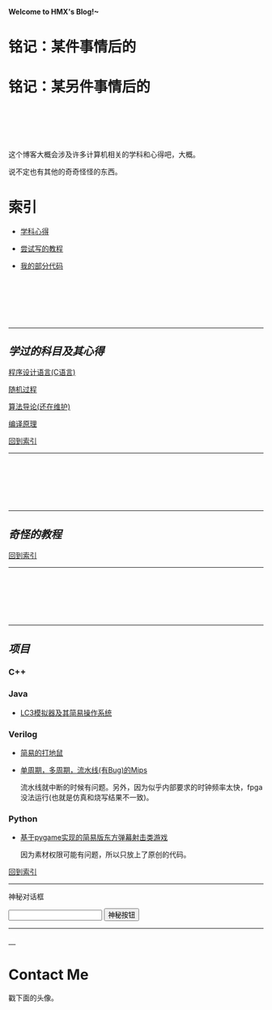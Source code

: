
**Welcome to HMX's Blog!~**

<h1><strong>铭记：某件事情后的</strong></h1>

<script>
let temp = self.setInterval("clock()",1000);
function clock() {
	let prev = new Date();
	prev.setFullYear(2020);
	prev.setMonth(4); // May
	prev.setDate(16);
	prev.setHours(12);
	prev.setMinutes(28);
	prev.setSeconds(0);
	let now = new Date();

	let timeDiff = (now-prev)/1000;
	let dayCount = Math.floor(timeDiff / 86400);
	timeDiff = timeDiff - dayCount * 86400;
	let hours = Math.floor(timeDiff / 3600);
	timeDiff = timeDiff - hours * 3600;
	let minutes = Math.floor(timeDiff / 60);
	let seconds = timeDiff - minutes * 60;

	document.getElementById("warn").innerText = dayCount + '天' + hours + '时' + minutes + '分' + seconds + '秒'
}
</script>

<h1 id="warn"> </h1>


<h1><strong>铭记：某另件事情后的</strong></h1>

<script>
let temp2 = self.setInterval("clock2()",1000);
function clock2() {
	let prev = new Date();
	prev.setFullYear(2021);
	prev.setMonth(5); // June
	prev.setDate(6);
	prev.setHours(2);
	prev.setMinutes(46);
	prev.setSeconds(0);
	let now = new Date();

	let timeDiff = (now-prev)/1000;
	let dayCount = Math.floor(timeDiff / 86400);
	timeDiff = timeDiff - dayCount * 86400;
	let hours = Math.floor(timeDiff / 3600);
	timeDiff = timeDiff - hours * 3600;
	let minutes = Math.floor(timeDiff / 60);
	let seconds = timeDiff - minutes * 60;

	document.getElementById("warn2").innerText = dayCount + '天' + hours + '时' + minutes + '分' + seconds + '秒'
}
</script>

<h1 id="warn2"> </h1>

<br/>
<br/>
<br/>

这个博客大概会涉及许多计算机相关的学科和心得吧，大概。

说不定也有其他的奇奇怪怪的东西。


<h1 id="index"> 索引 </h1>

* [学科心得](#course)

* [尝试写的教程](#article)

* [我的部分代码](#mycode)

<br><br><br><br><br>

---

<h2 id="course"><em>学过的科目及其心得</em></h2>

[程序设计语言(C语言)](/course/CLanguage.md)

[随机过程](/course/Randproc.md)

[算法导论(还在维护)](/course/Algorithm.md)

[编译原理](/course/Compiler.md)

<!--

[算法导论](/course/Algorithm.md)

[数字电路与模拟电路](#)

[计算机系统概论](#)

[计算机系统详解(csapp)](#)

[复变函数](#)

[数理方程](#)

[概率论与数理统计](#)

-->


[回到索引](#index)


---

<br><br><br><br><br>

---

<h2 id="article"><em>奇怪的教程</em></h2>



[回到索引](#index)

---

<br><br><br><br><br>

---

<h2 id="mycode"><em>项目</em></h2>

### **C++**

### **Java**

* [LC3模拟器及其简易操作系统](https://github.com/jikaiwen/lc3-sti-and-os/)

### **Verilog**

* [简易的打地鼠](https://github.com/jikaiwen/jikaiwen.github.io/tree/master/mycode/Whac-A-Mole/)

* [单周期，多周期，流水线(有Bug)的Mips](https://github.com/jikaiwen/jikaiwen.github.io/tree/master/mycode/Mips/)

	流水线就中断的时候有问题。另外，因为似乎内部要求的时钟频率太快，fpga没法运行(也就是仿真和烧写结果不一致)。

### **Python**

* [基于pygame实现的简易版东方弹幕射击类游戏](https://github.com/jikaiwen/pygame-touhou)

    因为素材权限可能有问题，所以只放上了原创的代码。

[回到索引](#index)


---

神秘对话框

<input type="text" id="inputstr" onkeypress="boxKey()"/>
<input type="button" value="神秘按钮" onclick="exec()"/>


<script type="text/javascript" src="md5.js"></script>
<script type="text/javascript" src="secret.js"></script>

<script>
	function boxKey() {
		if(window.event.keyCode==13) {
			exec();
		}
	}
	function exec() {
		tp=document.getElementById("inputstr").value;
		_exec(tp);
	}
</script>



---


<a href="/inner"> <font color="white">里</font> </a>

# Contact Me

戳下面的头像。

